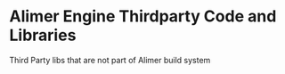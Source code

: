 # Alimer Engine Thirdparty Code and Libraries

Third Party libs that are not part of Alimer build system
